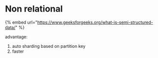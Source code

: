 # Non relational

{% embed url="https://www.geeksforgeeks.org/what-is-semi-structured-data/" %}

advantage:

1. auto sharding based on partition key
2. faster

